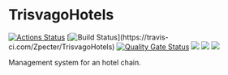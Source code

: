 # TrisvagoHotels
[![Actions Status](https://github.com/Zpecter/TrisvagoHotels/workflows/.NET%20Core/badge.svg)](https://github.com/Zpecter/TrisvagoHotels/actions)
 [![Build Status](https://travis-ci.com/Zpecter/TrisvagoHotels.svg?token=$(TRAVIS_TOKEN)&branch=master)](https://travis-ci.com/Zpecter/TrisvagoHotels) [![Quality Gate Status](https://sonarcloud.io/api/project_badges/measure?project=Zpecter_TrisvagoHotels&metric=alert_status)](https://sonarcloud.io/dashboard?id=Zpecter_TrisvagoHotels) <a href="https://github.com/Zpecter/TrisvagoHotels/commits" title="Last Commit"><img src="https://img.shields.io/github/last-commit/Zpecter/TrisvagoHotels"></a> <a href="https://github.com/Zpecter/TrisvagoHotels/issues" title="Open Issues"><img src="https://img.shields.io/github/issues/Zpecter/TrisvagoHotels"></a> <a href="https://github.com/Zpecter/TrisvagoHotels/blob/master/LICENSE" title="License"><img src="https://img.shields.io/badge/License-MIT-green.svg"></a>
    
Management system for an hotel chain.
